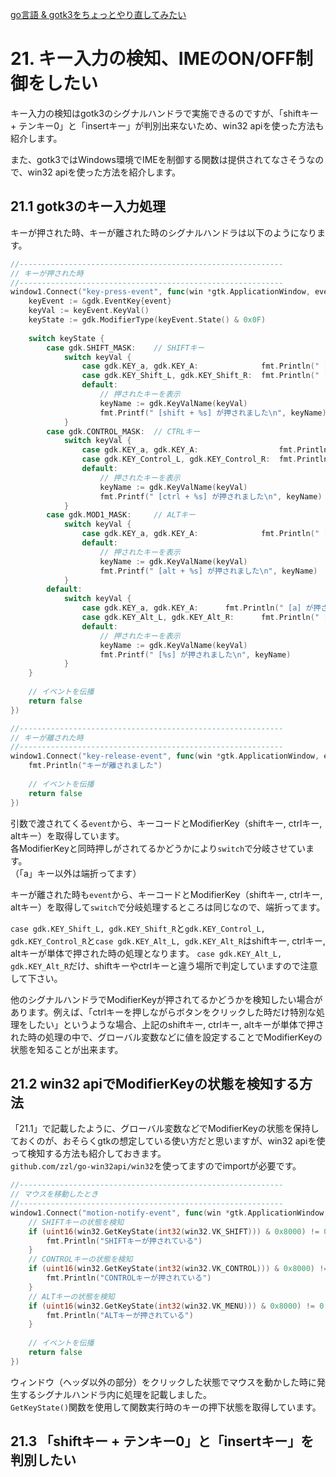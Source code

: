 [go言語 & gotk3をちょっとやり直してみたい](../../README.md#go%E8%A8%80%E8%AA%9Egotk3%E3%82%92%E3%81%A1%E3%82%87%E3%81%A3%E3%81%A8%E3%82%84%E3%82%8A%E7%9B%B4%E3%81%97%E3%81%A6%E3%81%BF%E3%81%9F%E3%81%84)  

# 21. キー入力の検知、IMEのON/OFF制御をしたい  

キー入力の検知はgotk3のシグナルハンドラで実施できるのですが、「shiftキー + テンキー0」と「insertキー」が判別出来ないため、win32 apiを使った方法も紹介します。  

また、gotk3ではWindows環境でIMEを制御する関数は提供されてなさそうなので、win32 apiを使った方法を紹介します。  

## 21.1 gotk3のキー入力処理  

キーが押された時、キーが離された時のシグナルハンドラは以下のようになります。  

```go
//-----------------------------------------------------------
// キーが押された時
//-----------------------------------------------------------
window1.Connect("key-press-event", func(win *gtk.ApplicationWindow, event *gdk.Event) bool {
	keyEvent := &gdk.EventKey{event}
	keyVal := keyEvent.KeyVal()
	keyState := gdk.ModifierType(keyEvent.State() & 0x0F)
	
	switch keyState {
		case gdk.SHIFT_MASK:	// SHIFTキー
			switch keyVal {
				case gdk.KEY_a, gdk.KEY_A:				fmt.Println(" [shift + a] が押されました")
				case gdk.KEY_Shift_L, gdk.KEY_Shift_R:	fmt.Println(" [shift] が押されました")
				default:
					// 押されたキーを表示
					keyName := gdk.KeyValName(keyVal)
					fmt.Printf(" [shift + %s] が押されました\n", keyName)
			}
		case gdk.CONTROL_MASK:	// CTRLキー
			switch keyVal {
				case gdk.KEY_a, gdk.KEY_A:					fmt.Println(" [ctrl + a] が押されました")
				case gdk.KEY_Control_L, gdk.KEY_Control_R:	fmt.Println(" [ctrl] が押されました")
				default:
					// 押されたキーを表示
					keyName := gdk.KeyValName(keyVal)
					fmt.Printf(" [ctrl + %s] が押されました\n", keyName)
			}
		case gdk.MOD1_MASK:		// ALTキー
			switch keyVal {
				case gdk.KEY_a, gdk.KEY_A:				fmt.Println(" [alt + a] が押されました")
				default:
					// 押されたキーを表示
					keyName := gdk.KeyValName(keyVal)
					fmt.Printf(" [alt + %s] が押されました\n", keyName)
			}
		default:
			switch keyVal {
				case gdk.KEY_a, gdk.KEY_A:		fmt.Println(" [a] が押されました")
				case gdk.KEY_Alt_L, gdk.KEY_Alt_R:		fmt.Println(" [alt] が押されました")
				default:
					// 押されたキーを表示
					keyName := gdk.KeyValName(keyVal)
					fmt.Printf(" [%s] が押されました\n", keyName)
			}
	}
	
	// イベントを伝播
	return false
})

//-----------------------------------------------------------
// キーが離された時
//-----------------------------------------------------------
window1.Connect("key-release-event", func(win *gtk.ApplicationWindow, event *gdk.Event) bool {
	fmt.Println("キーが離されました")
	
	// イベントを伝播
	return false
})
```

引数で渡されてくる`event`から、キーコードとModifierKey（shiftキー, ctrlキー, altキー）を取得しています。  
各ModifierKeyと同時押しがされてるかどうかにより`switch`で分岐させています。  
（「a」キー以外は端折ってます）  

キーが離された時も`event`から、キーコードとModifierKey（shiftキー, ctrlキー, altキー）を取得して`switch`で分岐処理するところは同じなので、端折ってます。  

`case gdk.KEY_Shift_L, gdk.KEY_Shift_R`と`gdk.KEY_Control_L, gdk.KEY_Control_R`と`case gdk.KEY_Alt_L, gdk.KEY_Alt_R`はshiftキー, ctrlキー, altキーが単体で押された時の処理となります。
`case gdk.KEY_Alt_L, gdk.KEY_Alt_R`だけ、shiftキーやctrlキーと違う場所で判定していますので注意して下さい。  

他のシグナルハンドラでModifierKeyが押されてるかどうかを検知したい場合があります。例えば、「ctrlキーを押しながらボタンをクリックした時だけ特別な処理をしたい」というような場合、上記のshiftキー, ctrlキー, altキーが単体で押された時の処理の中で、グローバル変数などに値を設定することでModifierKeyの状態を知ることが出来ます。  

## 21.2 win32 apiでModifierKeyの状態を検知する方法  

「21.1」で記載したように、グローバル変数などでModifierKeyの状態を保持しておくのが、おそらくgtkの想定している使い方だと思いますが、win32 apiを使って検知する方法も紹介しておきます。  
`github.com/zzl/go-win32api/win32`を使ってますのでimportが必要です。  

```go
//-----------------------------------------------------------
// マウスを移動したとき
//-----------------------------------------------------------
window1.Connect("motion-notify-event", func(win *gtk.ApplicationWindow, event *gdk.Event) bool {
	// SHIFTキーの状態を検知
	if (uint16(win32.GetKeyState(int32(win32.VK_SHIFT))) & 0x8000) != 0 {
		fmt.Println("SHIFTキーが押されている")
	}
	// CONTROLキーの状態を検知
	if (uint16(win32.GetKeyState(int32(win32.VK_CONTROL))) & 0x8000) != 0 {
		fmt.Println("CONTROLキーが押されている")
	}
	// ALTキーの状態を検知
	if (uint16(win32.GetKeyState(int32(win32.VK_MENU))) & 0x8000) != 0 {
		fmt.Println("ALTキーが押されている")
	}
	
	// イベントを伝播
	return false
})
```

ウィンドウ（ヘッダ以外の部分）をクリックした状態でマウスを動かした時に発生するシグナルハンドラ内に処理を記載しました。  
`GetKeyState()`関数を使用して関数実行時のキーの押下状態を取得しています。  

## 21.3 「shiftキー + テンキー0」と「insertキー」を判別したい  

